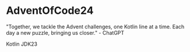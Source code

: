# AdventOfCode24
"Together, we tackle the Advent challenges, one Kotlin line at a time. Each day a new puzzle, bringing us closer." - ChatGPT

Kotlin
JDK23

